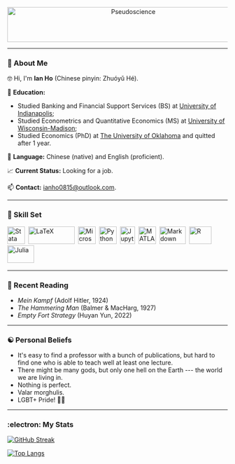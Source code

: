 <p align="center">
  <img src="https://github.com/IanHo2019/Me/blob/main/Image/Lament_for_the_South.jpg" title="Pseudoscience" alt="Pseudoscience" width="560" height="80"/>
</p>

---

### 👋 About Me
:nerd_face: Hi, I'm **Ian Ho** (Chinese pinyin: Zhuóyǔ Hé).

:school: **Education:**
  * Studied Banking and Financial Support Services (BS) at [University of Indianapolis](https://uindy.edu/);
  * Studied Econometrics and Quantitative Economics (MS) at [University of Wisconsin-Madison](https://www.wisc.edu/);
  * Studied Economics (PhD) at [The University of Oklahoma](https://www.ou.edu/) and quitted after 1 year.

:abcd: **Language:** Chinese (native) and English (proficient).

:chart_with_upwards_trend: **Current Status:** Looking for a job.

📫 **Contact:** ianho0815@outlook.com.

---

### :toolbox: Skill Set
[<img src="https://github.com/IanHo2019/Me/blob/main/Image/Stata.png" title="Stata" alt="Stata" width="40" height="40"/>](https://www.stata.com/)&nbsp;
[<img src="https://github.com/IanHo2019/Me/blob/main/Image/Latex.png" title="LaTeX" alt="LaTeX" width="106" height="40"/>](https://www.latex-project.org/)&nbsp;
[<img src="https://github.com/IanHo2019/Me/blob/main/Image/Microsoft.png" title="Microsoft Office" alt="Microsoft Office" width="40" height="40"/>](https://www.microsoft.com/)&nbsp;
[<img src="https://github.com/IanHo2019/Me/blob/main/Image/Python.png" title="Python" alt="Python" width="40" height="40"/>](https://www.python.org/)&nbsp;
[<img src="https://github.com/IanHo2019/Me/blob/main/Image/Jupyter.png" title="Jupyter" alt="Jupyter" width="34.5" height="40"/>](https://jupyter.org/)&nbsp;
[<img src="https://github.com/IanHo2019/Me/blob/main/Image/Matlab.png"  title="MATLAB" alt="MATLAB" width="40" height="40"/>](https://www.mathworks.com/products/matlab.html)&nbsp;
[<img src="https://github.com/IanHo2019/Me/blob/main/Image/Markdown.png" title="Markdown" alt="Markdown" width="60" height="40"/>](https://daringfireball.net/projects/markdown/)&nbsp;
[<img src="https://github.com/IanHo2019/Me/blob/main/Image/R.png" title="R" alt="R" width="51" height="40"/>](https://www.r-project.org/)&nbsp;
[<img src="https://github.com/IanHo2019/Me/blob/main/Image/Julia.png" title="Julia" alt="Julia" width="61" height="40"/>](https://julialang.org/)&nbsp;

---

### :open_book: Recent Reading
  - *Mein Kampf* (Adolf Hitler, 1924)
  - *The Hammering Man* (Balmer & MacHarg, 1927)
  - *Empty Fort Strategy* (Huyan Yun, 2022)

---

### :yin_yang: Personal Beliefs
  - It's easy to find a professor with a bunch of publications, but hard to find one who is able to teach well at least one lecture.
  - There might be many gods, but only one hell on the Earth --- the world we are living in.
  - Nothing is perfect.
  - Valar morghulis.
  - LGBT+ Pride! :rainbow_flag:

---

### :electron: My Stats
[![GitHub Streak](http://github-readme-streak-stats.herokuapp.com?user=IanHo2019&theme=dark&background=000000)](https://git.io/streak-stats)

[![Top Langs](https://github-readme-stats.vercel.app/api/top-langs/?username=IanHo2019&exclude_repo=ECON-770-Exams&layout=compact&theme=vision-friendly-dark)](https://github.com/anuraghazra/github-readme-stats)
